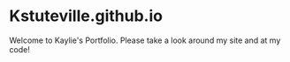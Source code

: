 # Kstuteville.github.io

Welcome to Kaylie's Portfolio. Please take a look around my site and at my code!
